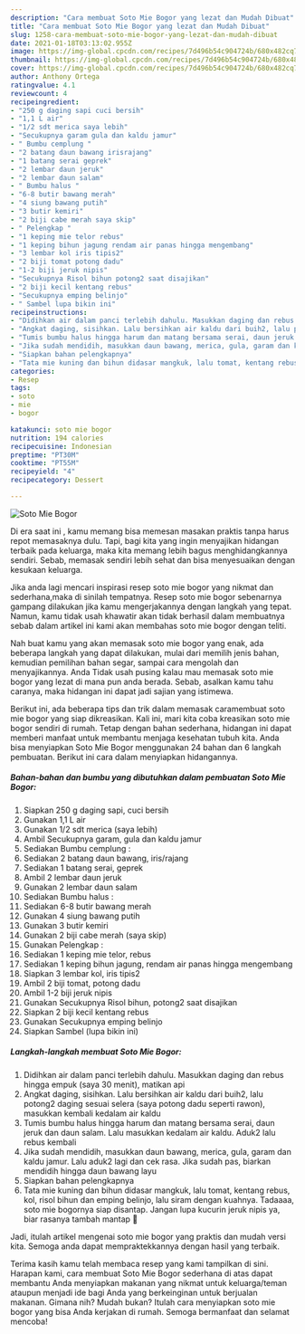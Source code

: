 ```yaml
---
description: "Cara membuat Soto Mie Bogor yang lezat dan Mudah Dibuat"
title: "Cara membuat Soto Mie Bogor yang lezat dan Mudah Dibuat"
slug: 1258-cara-membuat-soto-mie-bogor-yang-lezat-dan-mudah-dibuat
date: 2021-01-18T03:13:02.955Z
image: https://img-global.cpcdn.com/recipes/7d496b54c904724b/680x482cq70/soto-mie-bogor-foto-resep-utama.jpg
thumbnail: https://img-global.cpcdn.com/recipes/7d496b54c904724b/680x482cq70/soto-mie-bogor-foto-resep-utama.jpg
cover: https://img-global.cpcdn.com/recipes/7d496b54c904724b/680x482cq70/soto-mie-bogor-foto-resep-utama.jpg
author: Anthony Ortega
ratingvalue: 4.1
reviewcount: 4
recipeingredient:
- "250 g daging sapi cuci bersih"
- "1,1 L air"
- "1/2 sdt merica saya lebih"
- "Secukupnya garam gula dan kaldu jamur"
- " Bumbu cemplung "
- "2 batang daun bawang irisrajang"
- "1 batang serai geprek"
- "2 lembar daun jeruk"
- "2 lembar daun salam"
- " Bumbu halus "
- "6-8 butir bawang merah"
- "4 siung bawang putih"
- "3 butir kemiri"
- "2 biji cabe merah saya skip"
- " Pelengkap "
- "1 keping mie telor rebus"
- "1 keping bihun jagung rendam air panas hingga mengembang"
- "3 lembar kol iris tipis2"
- "2 biji tomat potong dadu"
- "1-2 biji jeruk nipis"
- "Secukupnya Risol bihun potong2 saat disajikan"
- "2 biji kecil kentang rebus"
- "Secukupnya emping belinjo"
- " Sambel lupa bikin ini"
recipeinstructions:
- "Didihkan air dalam panci terlebih dahulu. Masukkan daging dan rebus hingga empuk (saya 30 menit), matikan api"
- "Angkat daging, sisihkan. Lalu bersihkan air kaldu dari buih2, lalu potong2 daging sesuai selera (saya potong dadu seperti rawon), masukkan kembali kedalam air kaldu"
- "Tumis bumbu halus hingga harum dan matang bersama serai, daun jeruk dan daun salam. Lalu masukkan kedalam air kaldu. Aduk2 lalu rebus kembali"
- "Jika sudah mendidih, masukkan daun bawang, merica, gula, garam dan kaldu jamur. Lalu aduk2 lagi dan cek rasa. Jika sudah pas, biarkan mendidih hingga daun bawang layu"
- "Siapkan bahan pelengkapnya"
- "Tata mie kuning dan bihun didasar mangkuk, lalu tomat, kentang rebus, kol, risol bihun dan emping belinjo, lalu siram dengan kuahnya. Tadaaaa, soto mie bogornya siap disantap. Jangan lupa kucurin jeruk nipis ya, biar rasanya tambah mantap 🤭"
categories:
- Resep
tags:
- soto
- mie
- bogor

katakunci: soto mie bogor 
nutrition: 194 calories
recipecuisine: Indonesian
preptime: "PT30M"
cooktime: "PT55M"
recipeyield: "4"
recipecategory: Dessert

---
```



![Soto Mie Bogor](https://img-global.cpcdn.com/recipes/7d496b54c904724b/680x482cq70/soto-mie-bogor-foto-resep-utama.jpg)

Di era  saat ini , kamu memang bisa memesan masakan praktis tanpa harus repot memasaknya dulu. Tapi, bagi kita yang ingin menyajikan hidangan terbaik pada keluarga, maka kita memang lebih bagus menghidangkannya sendiri. Sebab, memasak sendiri lebih sehat dan bisa menyesuaikan dengan kesukaan keluarga.

Jika anda lagi mencari inspirasi resep soto mie bogor yang nikmat dan sederhana,maka di sinilah tempatnya. Resep soto mie bogor  sebenarnya gampang dilakukan jika kamu mengerjakannya dengan langkah yang tepat. Namun, kamu tidak usah khawatir akan tidak berhasil dalam membuatnya 
sebab dalam artikel ini kami akan membahas soto mie bogor dengan teliti.  



Nah buat kamu yang akan memasak soto mie bogor yang enak, ada beberapa langkah yang dapat dilakukan, mulai dari memilih jenis bahan, kemudian pemilihan bahan segar, sampai cara mengolah dan menyajikannya. Anda Tidak usah pusing kalau mau memasak soto mie bogor yang lezat di mana pun anda berada. Sebab, asalkan kamu  tahu caranya, maka hidangan ini dapat jadi sajian yang istimewa.

Berikut ini, ada beberapa tips dan trik dalam memasak caramembuat soto mie bogor yang siap dikreasikan. Kali ini, mari kita coba kreasikan soto mie bogor sendiri di rumah. Tetap dengan bahan sederhana, hidangan ini dapat memberi manfaat untuk membantu menjaga kesehatan tubuh kita. Anda bisa menyiapkan Soto Mie Bogor menggunakan 24 bahan dan 6 langkah pembuatan. Berikut ini cara dalam menyiapkan hidangannya.

<!--inarticleads1-->

##### Bahan-bahan dan bumbu yang dibutuhkan dalam pembuatan Soto Mie Bogor:

1. Siapkan 250 g daging sapi, cuci bersih
1. Gunakan 1,1 L air
1. Gunakan 1/2 sdt merica (saya lebih)
1. Ambil Secukupnya garam, gula dan kaldu jamur
1. Sediakan  Bumbu cemplung :
1. Sediakan 2 batang daun bawang, iris/rajang
1. Sediakan 1 batang serai, geprek
1. Ambil 2 lembar daun jeruk
1. Gunakan 2 lembar daun salam
1. Sediakan  Bumbu halus :
1. Sediakan 6-8 butir bawang merah
1. Gunakan 4 siung bawang putih
1. Gunakan 3 butir kemiri
1. Gunakan 2 biji cabe merah (saya skip)
1. Gunakan  Pelengkap :
1. Sediakan 1 keping mie telor, rebus
1. Sediakan 1 keping bihun jagung, rendam air panas hingga mengembang
1. Siapkan 3 lembar kol, iris tipis2
1. Ambil 2 biji tomat, potong dadu
1. Ambil 1-2 biji jeruk nipis
1. Gunakan Secukupnya Risol bihun, potong2 saat disajikan
1. Siapkan 2 biji kecil kentang rebus
1. Gunakan Secukupnya emping belinjo
1. Siapkan  Sambel (lupa bikin ini)




<!--inarticleads2-->

##### Langkah-langkah membuat Soto Mie Bogor:

1. Didihkan air dalam panci terlebih dahulu. Masukkan daging dan rebus hingga empuk (saya 30 menit), matikan api
1. Angkat daging, sisihkan. Lalu bersihkan air kaldu dari buih2, lalu potong2 daging sesuai selera (saya potong dadu seperti rawon), masukkan kembali kedalam air kaldu
1. Tumis bumbu halus hingga harum dan matang bersama serai, daun jeruk dan daun salam. Lalu masukkan kedalam air kaldu. Aduk2 lalu rebus kembali
1. Jika sudah mendidih, masukkan daun bawang, merica, gula, garam dan kaldu jamur. Lalu aduk2 lagi dan cek rasa. Jika sudah pas, biarkan mendidih hingga daun bawang layu
1. Siapkan bahan pelengkapnya
1. Tata mie kuning dan bihun didasar mangkuk, lalu tomat, kentang rebus, kol, risol bihun dan emping belinjo, lalu siram dengan kuahnya. Tadaaaa, soto mie bogornya siap disantap. Jangan lupa kucurin jeruk nipis ya, biar rasanya tambah mantap 🤭




Jadi, itulah artikel mengenai  soto mie bogor  yang praktis dan mudah versi kita. Semoga anda dapat mempraktekkannya dengan hasil yang terbaik. 

Terima kasih kamu telah membaca resep yang kami tampilkan di sini. Harapan kami, cara membuat  Soto Mie Bogor sederhana di atas dapat membantu Anda menyiapkan makanan yang nikmat untuk keluarga/teman ataupun menjadi ide bagi Anda yang berkeinginan untuk berjualan makanan. Gimana nih? Mudah bukan? Itulah cara menyiapkan soto mie bogor yang bisa Anda kerjakan di rumah. Semoga bermanfaat dan selamat mencoba!


